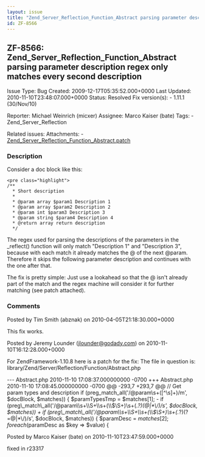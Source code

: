 ```yaml
---
layout: issue
title: "Zend_Server_Reflection_Function_Abstract parsing parameter description regex only matches every second description"
id: ZF-8566
---
```


ZF-8566: Zend\_Server\_Reflection\_Function\_Abstract parsing parameter description regex only matches every second description
-------------------------------------------------------------------------------------------------------------------------------

 Issue Type: Bug Created: 2009-12-17T05:35:52.000+0000 Last Updated: 2010-11-10T23:48:07.000+0000 Status: Resolved Fix version(s): - 1.11.1 (30/Nov/10)
 
 Reporter:  Michael Weinrich (micxer)  Assignee:  Marco Kaiser (bate)  Tags: - Zend\_Server\_Reflection
 
 Related issues: 
 Attachments: - [Zend\_Server\_Reflection\_Function\_Abstract.patch](/issues/secure/attachment/12501/Zend_Server_Reflection_Function_Abstract.patch)
 
### Description

Consider a doc block like this:

 
    <pre class="highlight">
    /**
      * Short description
      *
      * @param array $param1 Description 1
      * @param array $param2 Description 2
      * @param int $param3 Description 3
      * @param string $param4 Description 4
      * @return array return description
      */


The regex used for parsing the descriptions of the parameters in the \_reflect() function will only match "Description 1" and "Description 3", because with each match it already matches the @ of the next @param. Therefore it skips the following parameter description and continues with the one after that.

The fix is pretty simple: Just use a lookahead so that the @ isn't already part of the match and the regex machine will consider it for further matching (see patch attached).

 

 

### Comments

Posted by Tim Smith (abznak) on 2010-04-05T21:18:30.000+0000

This fix works.

 

 

Posted by Jeremy Lounder (jlounder@godady.com) on 2010-11-10T16:12:28.000+0000

For ZendFramework-1.10.8 here is a patch for the fix: The file in question is: library/Zend/Server/Reflection/Function/Abstract.php

--- Abstract.php 2010-11-10 17:08:37.000000000 -0700 +++ Abstract.php 2010-11-10 17:08:45.000000000 -0700 @@ -293,7 +293,7 @@ // Get param types and description if (preg\_match\_all('/@param\\s+([^\\s]+)/m', $docBlock, $matches)) { $paramTypesTmp = $matches[1]; - if (preg\_match\_all('/@param\\s+\\S+\\s+(\\$\\S+)\\s+(._?)(@|\*\\/)/s', $docBlock, $matches)) + if (preg\_match\_all('/@param\\s+\\S+\\s+(\\$\\S+)\\s+(._?)(?=@|\*\\/)/s', $docBlock, $matches)) { $paramDesc = $matches[2]; foreach ($paramDesc as $key => $value) {

 

 

Posted by Marco Kaiser (bate) on 2010-11-10T23:47:59.000+0000

fixed in r23317

 

 